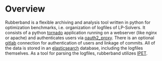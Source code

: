 # Overview

Rubberband is a flexible archiving and analysis tool written in python for optimization benchmarks, i.e. organization of logfiles of LP-Solvers.
It consists of a python [tornado](TODO) application running on a webserver (like nginx or apache) and authenticates users via [oauth2_proxy](TODO).
There is an optional [gitlab](TODO) connection for authentication of users and linkage of commits.
All of the data is stored in an [elasticsearch](TODO) database, including the logfiles themselves.
As a tool for parsing the logfiles, rubberband utilizes [IPET](TODO).

